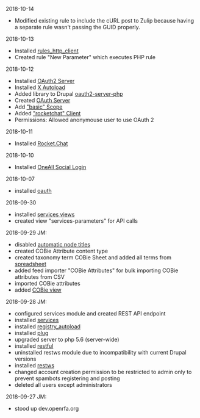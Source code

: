 2018-10-14
- Modified existing rule to include the cURL post to Zulip because having a separate rule wasn't passing the GUID properly.

2018-10-13
- Installed [rules_http_client](https://www.drupal.org/project/rules_http_client)
- Created rule "New Parameter" which executes PHP rule

2018-10-12
- Installed [OAuth2 Server](https://www.drupal.org/project/oauth2_server)
- Installed [X Autoload](https://www.drupal.org/project/xautoload)
- Added library to Drupal [oauth2-server-php](https://github.com/bshaffer/oauth2-server-php/tree/master/src/OAuth2)
- Created [OAuth Server](http://dev.openrfa.org/admin/structure/oauth2-servers)
- Add ["basic" Scope](http://dev.openrfa.org/admin/structure/oauth2-servers/manage/main/scopes)
- Added ["rocketchat" Client](http://dev.openrfa.org/admin/structure/oauth2-servers/manage/main/clients)
- Permissions: Allowed anonymouse user to use OAuth 2


2018-10-11
- Installed [Rocket.Chat](https://www.drupal.org/project/rocket_chat)

2018-10-10
- Installed [OneAll Social Login](https://www.drupal.org/project/social_login)

2018-10-07
- installed [oauth](https://www.drupal.org/project/oauth)

2018-09-30
- installed [services views](https://www.drupal.org/project/services_views)
- created view "services-parameters" for API calls

2018-09-29 JM:
- disabled [automatic node titles](https://www.drupal.org/project/auto_nodetitle)
- created COBie Attribute content type
- created taxonomy term COBie Sheet and added all terms from [spreadsheet](https://docs.google.com/spreadsheets/d/1ksQhyH6uilCvX40jxQeP6x-1r6Aq8vcAkTmVYsWbEa4/edit#gid=282739480)
- added  feed importer "COBie Attributes" for bulk importing COBie attributes from CSV
- imported COBie attributes
- added [COBie view](http://dev.openrfa.org/cobie)

2018-09-28 JM:
- configured services module and created REST API endpoint
- installed [services](https://www.drupal.org/project/services)
- installed [registry_autoload](https://www.drupal.org/project/registry_autoload)
- installed [plug](https://www.drupal.org/project/plug)
- upgraded server to php 5.6 (server-wide)
- installed [restful](https://www.drupal.org/project/restful)
- uninstalled restws module due to incompatibility with current Drupal versions
- installed [restws](https://www.drupal.org/project/restws)
- changed account creation permission to be restricted to admin only to prevent spambots registering and posting
- deleted all users except administrators

2018-09-27 JM:
- stood up dev.openrfa.org